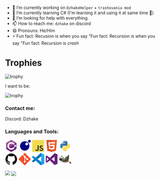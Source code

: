 - 🔭 I’m currently working on `DzhakeHelper` + `trashovania mod`
- 🌱 I’m currently learning C# (I'm learning it and using it at same time 🥴)
- 🤔 I’m looking for help with everything.
- 📫 How to reach me: `dzhake` on discord
- 😄 Pronouns: He/Him
- ⚡ Fun fact: Recusion is when you say "Fun fact: Recursion is when you say "Fun fact: Recursion is *crash*

# Trophies

![trophy](https://github-profile-trophy.vercel.app/?username=dzhake&theme=dracula&column=3&margin-w=15&margin-h=15&no-frame=true)

I want to be:

![trophy](https://github-profile-trophy.vercel.app/?username=swoolcock&theme=dracula&column=3&margin-w=15&margin-h=15&no-frame=true)

<h3 align="left">Contact me:</h3>
<p align="left">
  Discord: Dzhake
</p>

<h3 align="left">Languages and Tools:</h3>
<p align="left">
  
  [<img src="https://raw.githubusercontent.com/devicons/devicon/master/icons/csharp/csharp-original.svg" alt="csharp" width="40" height="40"/>](https://learn.microsoft.com/en-US/dotnet/csharp/)
  [<img src="https://raw.githubusercontent.com/devicons/devicon/master/icons/lua/lua-original.svg" alt="lua" width="40" height="40"/>](https://www.lua.org/)
  [<img src="https://raw.githubusercontent.com/devicons/devicon/master/icons/javascript/javascript-original.svg" alt="javascript" width="40" height="40"/>](https://javascript.info/)
  [<img src="https://raw.githubusercontent.com/devicons/devicon/master/icons/html5/html5-original.svg" alt="javascript" width="40" height="40"/>](https://developer.mozilla.org/en-US/docs/Web/HTML)
  [<img src="https://raw.githubusercontent.com/devicons/devicon/master/icons/python/python-original.svg" alt="python" width="40" height="40"/>](https://www.python.org/)
  <br>
  [<img src="https://raw.githubusercontent.com/devicons/devicon/master/icons/github/github-original.svg" alt="github" width="40" height="40"/>](https://github.com/)
  [<img src="https://raw.githubusercontent.com/devicons/devicon/master/icons/git/git-original.svg" alt="git" width="40" height="40"/>](https://git-scm.com/)
  [<img src="https://raw.githubusercontent.com/devicons/devicon/master/icons/vscode/vscode-original.svg" alt="python" width="40" height="40"/>](https://code.visualstudio.com/)
  [<img src="https://raw.githubusercontent.com/devicons/devicon/master/icons/visualstudio/visualstudio-plain.svg" alt="python" width="40" height="40"/>](https://visualstudio.microsoft.com/)
  [<img src="https://raw.githubusercontent.com/devicons/devicon/master/icons/gimp/gimp-original.svg" alt="python" width="40" height="40"/>](https://www.gimp.org/)

</p>

<p><img align="left" src="https://github-readme-stats-blush-seven-44.vercel.app/api/top-langs?username=dzhake&show_icons=true&layout=compact&hide_border=true&theme=radical"/></p>

<p>&nbsp;<img align="center" src="https://github-readme-stats-blush-seven-44.vercel.app/api?username=dzhake&show_icons=true&hide_border=true&theme=radical"/></p>


